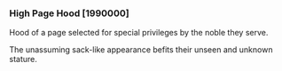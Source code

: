 ### High Page Hood [1990000]

Hood of a page selected for special privileges by the noble they serve.

The unassuming sack-like appearance befits their unseen and unknown stature.